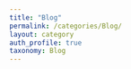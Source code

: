 ```yaml
---
title: "Blog"
permalink: /categories/Blog/
layout: category
auth_profile: true
taxonomy: Blog
---
```

